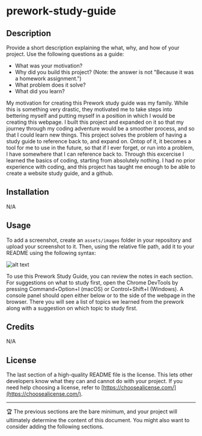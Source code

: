 # prework-study-guide


## Description

Provide a short description explaining the what, why, and how of your project. Use the following questions as a guide:

- What was your motivation?
- Why did you build this project? (Note: the answer is not "Because it was a homework assignment.")
- What problem does it solve?
- What did you learn?

My motivation for creating this Prework study guide was my family. While this is something very drastic, they motivated me to take steps into bettering myself and putting myself in a position in which I would be creating this webpage. I built this project and expanded on it so that my journey through my coding adventure would be a smoother process, and so that I could learn new things.
This project solves the problem of having a study guide to reference back to, and expand on. Ontop of it, it becomes a tool for me to use in the future, so that if I ever forget, or run into a problem, I have somewhere that I can reference back to.
Through this excercise I learned the basics of coding, starting from absolutely nothing. I had no prior experience with coding, and this project has taught me enough to be able to create a website study guide, and a github.

## Installation

N/A

## Usage


To add a screenshot, create an `assets/images` folder in your repository and upload your screenshot to it. Then, using the relative file path, add it to your README using the following syntax:

![alt text](assets/images/screenshot.png)

To use this Prework Study Guide, you can review the notes in each section. For suggestions on what to study first, open the Chrome DevTools by pressing Command+Option+I (macOS) or Control+Shift+I (Windows). A console panel should open either below or to the side of the webpage in the browser. There you will see a list of topics we learned from the prework along with a suggestion on which topic to study first.

## Credits

N/A

## License

The last section of a high-quality README file is the license. This lets other developers know what they can and cannot do with your project. If you need help choosing a license, refer to [https://choosealicense.com/](https://choosealicense.com/).

---

🏆 The previous sections are the bare minimum, and your project will ultimately determine the content of this document. You might also want to consider adding the following sections.


